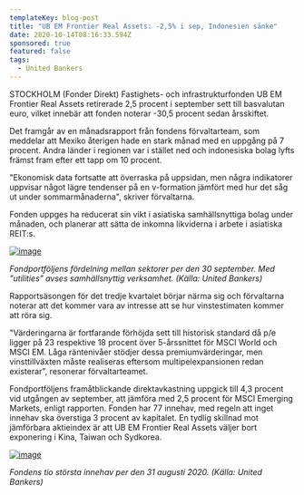 ```yaml
---
templateKey: blog-post
title: "UB EM Frontier Real Assets: -2,5% i sep, Indonesien sänke"
date: 2020-10-14T08:16:33.594Z
sponsored: true
featured: false
tags:
  - United Bankers
---
```

<!--StartFragment-->

STOCKHOLM (Fonder Direkt) Fastighets- och infrastrukturfonden UB EM Frontier Real Assets retirerade 2,5 procent i september sett till basvalutan euro, vilket innebär att fonden noterar -30,5 procent sedan årsskiftet.

Det framgår av en månadsrapport från fondens förvaltarteam, som meddelar att Mexiko återigen hade en stark månad med en uppgång på 7 procent. Andra länder i regionen var i stället ned och indonesiska bolag lyfts främst fram efter ett tapp om 10 procent.

"Ekonomisk data fortsatte att överraska på uppsidan, men några indikatorer uppvisar något lägre tendenser på en v-formation jämfört med hur det såg ut under sommarmånaderna", skriver förvaltarna.

Fonden uppges ha reducerat sin vikt i asiatiska samhällsnyttiga bolag under månaden, och planerar att sätta de inkomna likviderna i arbete i asiatiska REIT:s.

[![image](https://i.direkt.se/201014/590108701.png)](https://i.direkt.se/201014/590108701.png)

*Fondportföljens fördelning mellan sektorer per den 30 september. Med "utilities" avses samhällsnyttig verksamhet. (Källa: United Bankers)*

Rapportsäsongen för det tredje kvartalet börjar närma sig och förvaltarna noterar att det kommer vara av intresse att se hur vinstestimaten kommer att röra sig.

"Värderingarna är fortfarande förhöjda sett till historisk standard då p/e ligger på 23 respektive 18 procent över 5-årssnittet för MSCI World och MSCI EM. Låga räntenivåer stödjer dessa premiumvärderingar, men vinsttillväxten måste realiseras eftersom multipelexpansionen redan existerar", resonerar förvaltarteamet.

Fondportföljens framåtblickande direktavkastning uppgick till 4,3 procent vid utgången av september, att jämföra med 2,5 procent för MSCI Emerging Markets, enligt rapporten. Fonden har 77 innehav, med regeln att inget innehav ska överstiga 3 procent av kapitalet. En tydlig skillnad mot jämförbara aktieindex är att UB EM Frontier Real Assets väljer bort exponering i Kina, Taiwan och Sydkorea.

[![image](https://i.direkt.se/201014/590108702.png)](https://i.direkt.se/201014/590108702.png)

*Fondens tio största innehav per den 31 augusti 2020. (Källa: United Bankers)*

<!--EndFragment-->